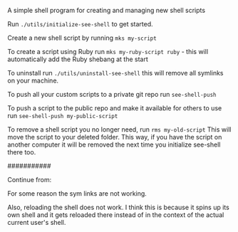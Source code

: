 A simple shell program for creating and managing new shell scripts

Run `./utils/initialize-see-shell` to get started.

Create a new shell script by running `mks my-script`

To create a script using Ruby run `mks my-ruby-script ruby` - this will automatically add the Ruby shebang at the start

To uninstall run `./utils/uninstall-see-shell` this will remove all symlinks on your machine.

To push all your custom scripts to a private git repo run `see-shell-push`

To push a script to the public repo and make it available for others to use run `see-shell-push my-public-script`

To remove a shell script you no longer need, run `rms my-old-script`
This will move the script to your deleted folder.  This way, if you have the script on another computer it will be removed the next time you initialize see-shell there too.


###########

Continue from:

For some reason the sym links are not working.

Also, reloading the shell does not work. I think this is because it spins up its own shell and it gets reloaded there instead of in the context of the actual current user's shell.
